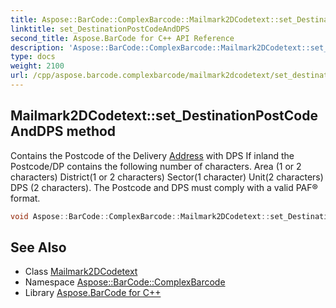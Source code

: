 ```yaml
---
title: Aspose::BarCode::ComplexBarcode::Mailmark2DCodetext::set_DestinationPostCodeAndDPS method
linktitle: set_DestinationPostCodeAndDPS
second_title: Aspose.BarCode for C++ API Reference
description: 'Aspose::BarCode::ComplexBarcode::Mailmark2DCodetext::set_DestinationPostCodeAndDPS method. Contains the Postcode of the Delivery Address with DPS If inland the Postcode/DP contains the following number of characters. Area (1 or 2 characters) District(1 or 2 characters) Sector(1 character) Unit(2 characters) DPS (2 characters). The Postcode and DPS must comply with a valid PAF® format in C++.'
type: docs
weight: 2100
url: /cpp/aspose.barcode.complexbarcode/mailmark2dcodetext/set_destinationpostcodeanddps/
---
```

## Mailmark2DCodetext::set_DestinationPostCodeAndDPS method


Contains the Postcode of the Delivery [Address](../../address/) with DPS If inland the Postcode/DP contains the following number of characters. Area (1 or 2 characters) District(1 or 2 characters) Sector(1 character) Unit(2 characters) DPS (2 characters). The Postcode and DPS must comply with a valid PAF® format.

```cpp
void Aspose::BarCode::ComplexBarcode::Mailmark2DCodetext::set_DestinationPostCodeAndDPS(System::String value)
```

## See Also

* Class [Mailmark2DCodetext](../)
* Namespace [Aspose::BarCode::ComplexBarcode](../../)
* Library [Aspose.BarCode for C++](../../../)
